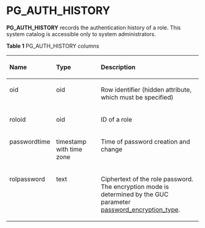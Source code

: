 # PG\_AUTH\_HISTORY<a name="EN-US_TOPIC_0289899841"></a>

**PG\_AUTH\_HISTORY**  records the authentication history of a role. This system catalog is accessible only to system administrators.

**Table  1**  PG\_AUTH\_HISTORY columns

<a name="en-us_topic_0283137138_en-us_topic_0237122274_en-us_topic_0059778384_t5fb673ee0ad447e0b63bbec35efa0f12"></a>
<table><thead align="left"><tr id="en-us_topic_0283137138_en-us_topic_0237122274_en-us_topic_0059778384_r0f8bf59ddd65476fb6f55dcf0fc075f5"><th class="cellrowborder" valign="top" width="16.48835116488351%" id="mcps1.2.4.1.1"><p id="en-us_topic_0283137138_en-us_topic_0237122274_en-us_topic_0059778384_a9bb48ad0ef364fe5912afa95305b5b41"><a name="en-us_topic_0283137138_en-us_topic_0237122274_en-us_topic_0059778384_a9bb48ad0ef364fe5912afa95305b5b41"></a><a name="en-us_topic_0283137138_en-us_topic_0237122274_en-us_topic_0059778384_a9bb48ad0ef364fe5912afa95305b5b41"></a>Name</p>
</th>
<th class="cellrowborder" valign="top" width="26.027397260273972%" id="mcps1.2.4.1.2"><p id="en-us_topic_0283137138_en-us_topic_0237122274_en-us_topic_0059778384_a08f0ff1e3db64d6b9732fcd3245bc7dd"><a name="en-us_topic_0283137138_en-us_topic_0237122274_en-us_topic_0059778384_a08f0ff1e3db64d6b9732fcd3245bc7dd"></a><a name="en-us_topic_0283137138_en-us_topic_0237122274_en-us_topic_0059778384_a08f0ff1e3db64d6b9732fcd3245bc7dd"></a>Type</p>
</th>
<th class="cellrowborder" valign="top" width="57.48425157484252%" id="mcps1.2.4.1.3"><p id="en-us_topic_0283137138_en-us_topic_0237122274_en-us_topic_0059778384_abfa2d190c045436da458582f8baf0e25"><a name="en-us_topic_0283137138_en-us_topic_0237122274_en-us_topic_0059778384_abfa2d190c045436da458582f8baf0e25"></a><a name="en-us_topic_0283137138_en-us_topic_0237122274_en-us_topic_0059778384_abfa2d190c045436da458582f8baf0e25"></a>Description</p>
</th>
</tr>
</thead>
<tbody><tr id="en-us_topic_0283137138_en-us_topic_0237122274_row19254825154910"><td class="cellrowborder" valign="top" width="16.48835116488351%" headers="mcps1.2.4.1.1 "><p id="en-us_topic_0283137138_en-us_topic_0237122274_p9254122511496"><a name="en-us_topic_0283137138_en-us_topic_0237122274_p9254122511496"></a><a name="en-us_topic_0283137138_en-us_topic_0237122274_p9254122511496"></a>oid</p>
</td>
<td class="cellrowborder" valign="top" width="26.027397260273972%" headers="mcps1.2.4.1.2 "><p id="en-us_topic_0283137138_en-us_topic_0237122274_p4254182554911"><a name="en-us_topic_0283137138_en-us_topic_0237122274_p4254182554911"></a><a name="en-us_topic_0283137138_en-us_topic_0237122274_p4254182554911"></a>oid</p>
</td>
<td class="cellrowborder" valign="top" width="57.48425157484252%" headers="mcps1.2.4.1.3 "><p id="en-us_topic_0283137138_en-us_topic_0237122274_p325442516491"><a name="en-us_topic_0283137138_en-us_topic_0237122274_p325442516491"></a><a name="en-us_topic_0283137138_en-us_topic_0237122274_p325442516491"></a>Row identifier (hidden attribute, which must be specified)</p>
</td>
</tr>
<tr id="en-us_topic_0283137138_en-us_topic_0237122274_en-us_topic_0059778384_r72c9542805dd42ee9f8d4fef90e182d1"><td class="cellrowborder" valign="top" width="16.48835116488351%" headers="mcps1.2.4.1.1 "><p id="en-us_topic_0283137138_en-us_topic_0237122274_en-us_topic_0059778384_aab7e1722bf9846df8639bfeb50bd5f1d"><a name="en-us_topic_0283137138_en-us_topic_0237122274_en-us_topic_0059778384_aab7e1722bf9846df8639bfeb50bd5f1d"></a><a name="en-us_topic_0283137138_en-us_topic_0237122274_en-us_topic_0059778384_aab7e1722bf9846df8639bfeb50bd5f1d"></a>roloid</p>
</td>
<td class="cellrowborder" valign="top" width="26.027397260273972%" headers="mcps1.2.4.1.2 "><p id="en-us_topic_0283137138_en-us_topic_0237122274_en-us_topic_0059778384_a044061119da04ed6813777a3adcc2311"><a name="en-us_topic_0283137138_en-us_topic_0237122274_en-us_topic_0059778384_a044061119da04ed6813777a3adcc2311"></a><a name="en-us_topic_0283137138_en-us_topic_0237122274_en-us_topic_0059778384_a044061119da04ed6813777a3adcc2311"></a>oid</p>
</td>
<td class="cellrowborder" valign="top" width="57.48425157484252%" headers="mcps1.2.4.1.3 "><p id="en-us_topic_0283137138_en-us_topic_0237122274_en-us_topic_0059778384_a32c6763ff9954d6fa7c814ab9e1f1cc6"><a name="en-us_topic_0283137138_en-us_topic_0237122274_en-us_topic_0059778384_a32c6763ff9954d6fa7c814ab9e1f1cc6"></a><a name="en-us_topic_0283137138_en-us_topic_0237122274_en-us_topic_0059778384_a32c6763ff9954d6fa7c814ab9e1f1cc6"></a>ID of a role</p>
</td>
</tr>
<tr id="en-us_topic_0283137138_en-us_topic_0237122274_en-us_topic_0059778384_racd76d5533a843549867df495cd1709b"><td class="cellrowborder" valign="top" width="16.48835116488351%" headers="mcps1.2.4.1.1 "><p id="en-us_topic_0283137138_en-us_topic_0237122274_en-us_topic_0059778384_abcebd75676a84d7c9492fe8946763932"><a name="en-us_topic_0283137138_en-us_topic_0237122274_en-us_topic_0059778384_abcebd75676a84d7c9492fe8946763932"></a><a name="en-us_topic_0283137138_en-us_topic_0237122274_en-us_topic_0059778384_abcebd75676a84d7c9492fe8946763932"></a>passwordtime</p>
</td>
<td class="cellrowborder" valign="top" width="26.027397260273972%" headers="mcps1.2.4.1.2 "><p id="en-us_topic_0283137138_en-us_topic_0237122274_en-us_topic_0059778384_a6ac9be775e484b8db7253026273aaab9"><a name="en-us_topic_0283137138_en-us_topic_0237122274_en-us_topic_0059778384_a6ac9be775e484b8db7253026273aaab9"></a><a name="en-us_topic_0283137138_en-us_topic_0237122274_en-us_topic_0059778384_a6ac9be775e484b8db7253026273aaab9"></a>timestamp with time zone</p>
</td>
<td class="cellrowborder" valign="top" width="57.48425157484252%" headers="mcps1.2.4.1.3 "><p id="en-us_topic_0283137138_en-us_topic_0237122274_en-us_topic_0059778384_a75567323b5ab4f398cdd863cc88b1cfe"><a name="en-us_topic_0283137138_en-us_topic_0237122274_en-us_topic_0059778384_a75567323b5ab4f398cdd863cc88b1cfe"></a><a name="en-us_topic_0283137138_en-us_topic_0237122274_en-us_topic_0059778384_a75567323b5ab4f398cdd863cc88b1cfe"></a>Time of password creation and change</p>
</td>
</tr>
<tr id="en-us_topic_0283137138_en-us_topic_0237122274_en-us_topic_0059778384_r905110f2322c4c8683995e32a0a56cb6"><td class="cellrowborder" valign="top" width="16.48835116488351%" headers="mcps1.2.4.1.1 "><p id="en-us_topic_0283137138_en-us_topic_0237122274_en-us_topic_0059778384_a103661b798b64b0b8195c87294484c08"><a name="en-us_topic_0283137138_en-us_topic_0237122274_en-us_topic_0059778384_a103661b798b64b0b8195c87294484c08"></a><a name="en-us_topic_0283137138_en-us_topic_0237122274_en-us_topic_0059778384_a103661b798b64b0b8195c87294484c08"></a>rolpassword</p>
</td>
<td class="cellrowborder" valign="top" width="26.027397260273972%" headers="mcps1.2.4.1.2 "><p id="en-us_topic_0283137138_en-us_topic_0237122274_en-us_topic_0059778384_a9d80c274ee88472388852e363bf81d64"><a name="en-us_topic_0283137138_en-us_topic_0237122274_en-us_topic_0059778384_a9d80c274ee88472388852e363bf81d64"></a><a name="en-us_topic_0283137138_en-us_topic_0237122274_en-us_topic_0059778384_a9d80c274ee88472388852e363bf81d64"></a>text</p>
</td>
<td class="cellrowborder" valign="top" width="57.48425157484252%" headers="mcps1.2.4.1.3 "><p id="en-us_topic_0283137138_en-us_topic_0237122274_en-us_topic_0059778384_a996da8ed8bea4f3e83ee3fde51b54d33"><a name="en-us_topic_0283137138_en-us_topic_0237122274_en-us_topic_0059778384_a996da8ed8bea4f3e83ee3fde51b54d33"></a><a name="en-us_topic_0283137138_en-us_topic_0237122274_en-us_topic_0059778384_a996da8ed8bea4f3e83ee3fde51b54d33"></a>Ciphertext of the role password. The encryption mode is determined by the GUC parameter <a href="en-us_topic_0289899967.md#en-us_topic_0283137371_en-us_topic_0237124696_en-us_topic_0059778664_se6b55c35b44945099d33b403a5a43bce">password_encryption_type</a>.</p>
</td>
</tr>
</tbody>
</table>

